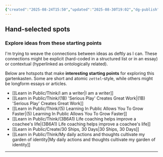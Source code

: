 ```yaml
---
{"created":"2025-08-24T15:50","updated":"2025-08-30T19:02","dg-publish":true,"noteIcon":"signpost","dg-path":"Classic Gartenkasten Paths.md","permalink":"/classic-gartenkasten-paths/","dgPassFrontmatter":true}
---
```


## Hand-selected spots 
### Explore ideas from these starting points

I'm trying to weave the connections between ideas as deftly as I can. These connections might be explicit (hard-coded in a structured list or in an essay) or contextual (hyperlinked as ontologically related). 

Below are hotspots that make **interesting starting points** for exploring this gartenkasten. Some are short and atomic `zettel`-style, while others might be longform essays or articles. 

- [[Learn in Public/Think/I am a writer\|I am a writer]]
- [[Learn in Public/Think/(1B) 'Serious Play' Creates Great Work\|(1B) 'Serious Play' Creates Great Work]]
- [[Learn in Public/Think/(5) Learning In Public Allows You To Grow Faster\|(5) Learning In Public Allows You To Grow Faster]]
- [[Learn in Public/Think/(3B6A1) Life coaching  helps improve a coachee's life\|(3B6A1) Life coaching  helps improve a coachee's life]]
- [[Learn in Public/Create/30 Ships, 30 Days\|30 Ships, 30 Days]]
- [[Learn in Public/Think/My daily actions and thoughts cultivate my garden of identity\|My daily actions and thoughts cultivate my garden of identity]]

---

